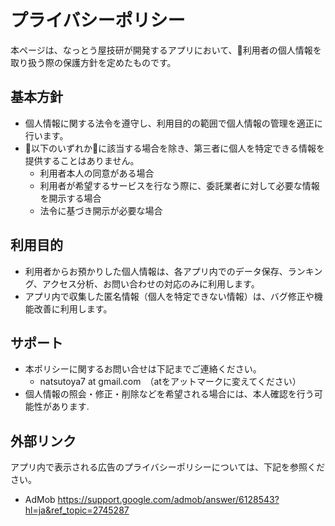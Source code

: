 # プライバシーポリシー

本ページは、なっとう屋技研が開発するアプリにおいて、利用者の個人情報を取り扱う際の保護方針を定めたものです。

## 基本方針

- 個人情報に関する法令を遵守し、利用目的の範囲で個人情報の管理を適正に行います。
- 以下のいずれかに該当する場合を除き、第三者に個人を特定できる情報を提供することはありません。
    - 利用者本人の同意がある場合
    - 利用者が希望するサービスを行なう際に、委託業者に対して必要な情報を開示する場合
    - 法令に基づき開示が必要な場合

## 利用目的

- 利用者からお預かりした個人情報は、各アプリ内でのデータ保存、ランキング、アクセス分析、お問い合わせの対応のみに利用します。
- アプリ内で収集した匿名情報（個人を特定できない情報）は、バグ修正や機能改善に利用します。

## サポート

- 本ポリシーに関するお問い合せは下記までご連絡ください。
    - natsutoya7 at gmail.com　（atをアットマークに変えてください）
- 個人情報の照会・修正・削除などを希望される場合には、本人確認を行う可能性があります.

## 外部リンク
アプリ内で表示される広告のプライバシーポリシーについては、下記を参照ください。
- AdMob https://support.google.com/admob/answer/6128543?hl=ja&ref_topic=2745287